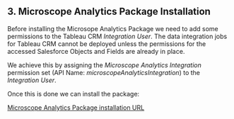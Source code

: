 


## 3. Microscope Analytics Package Installation

Before installing the Microsope Analytics Package we need to add some permissions to the Tableau CRM *Integration User*. The data integration jobs for Tableau CRM cannot be deployed unless the permissions for the accessed Salesforce Objects and Fields are already in place. 

We achieve this by assigning the *Microscope Analytics Integration* permission set (API Name: *microscopeAnalyticsIntegration*) to the *Integration User*.

Once this is done we can install the package:

[Microscope Analytics Package installation URL](https://login.salesforce.com/packaging/installPackage.apexp?p0=04tB0000000dowTIAQ)



